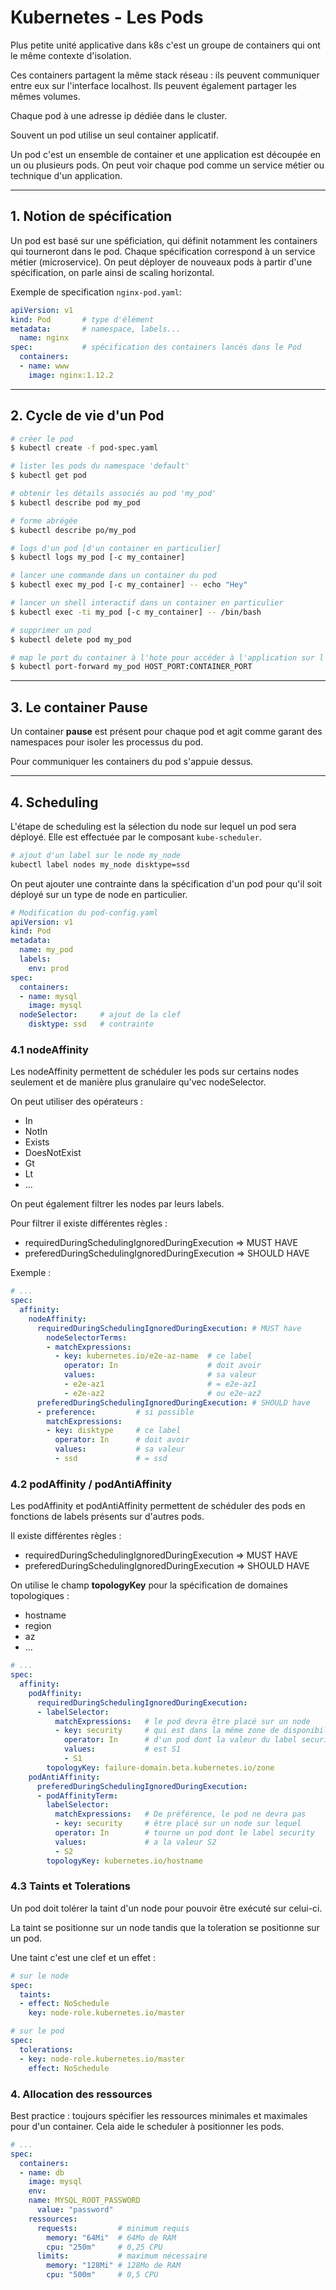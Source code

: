 # Kubernetes - Les Pods

Plus petite unité applicative dans k8s c'est un groupe de containers qui ont le même contexte d'isolation.

Ces containers partagent la même stack réseau : ils peuvent communiquer entre eux sur l'interface localhost. Ils peuvent également partager les mêmes volumes.

Chaque pod à une adresse ip dédiée dans le cluster.

Souvent un pod utilise un seul container applicatif.

Un pod c'est un ensemble de container et une application est découpée en un ou plusieurs pods. On peut voir chaque pod comme un service métier ou technique d'un application.

---

## 1. Notion de spécification

Un pod est basé sur une spéficiation, qui définit notamment les containers qui tourneront dans le pod. Chaque spécification correspond à un service métier (microservice).
On peut déployer de nouveaux pods à partir d'une spécification, on parle ainsi de scaling horizontal.

Exemple de specification ``nginx-pod.yaml``:

````yaml
apiVersion: v1
kind: Pod       # type d'élément
metadata:       # namespace, labels...
  name: nginx 
spec:           # spécification des containers lancés dans le Pod
  containers:
  - name: www
    image: nginx:1.12.2
````

---

## 2. Cycle de vie d'un Pod

````bash
# créer le pod
$ kubectl create -f pod-spec.yaml
````
````bash
# lister les pods du namespace 'default'
$ kubectl get pod
````
````bash
# obtenir les détails associés au pod 'my_pod'
$ kubectl describe pod my_pod

# forme abrégée
$ kubectl describe po/my_pod
````
````bash
# logs d'un pod [d'un container en particulier]
$ kubectl logs my_pod [-c my_container]
````
````bash
# lancer une commande dans un container du pod
$ kubectl exec my_pod [-c my_container] -- echo "Hey"
````
````bash
# lancer un shell interactif dans un container en particulier
$ kubectl exec -ti my_pod [-c my_container] -- /bin/bash
````
````bash
# supprimer un pod
$ kubectl delete pod my_pod
````
````bash
# map le port du container à l'hote pour accéder à l'application sur l'hote
$ kubectl port-forward my_pod HOST_PORT:CONTAINER_PORT
````

---

## 3. Le container Pause

Un container **pause** est présent pour chaque pod et agit comme garant des namespaces pour isoler les processus du pod.

Pour communiquer les containers du pod s'appuie dessus.

---

## 4. Scheduling

L'étape de scheduling est la sélection du node sur lequel un pod sera déployé. Elle est effectuée par le composant ``kube-scheduler``.

````bash
# ajout d'un label sur le node my_node 
kubectl label nodes my_node disktype=ssd
````

On peut ajouter une contrainte dans la spécification d'un pod pour qu'il soit déployé sur un type de node en particulier.

````yaml
# Modification du pod-config.yaml
apiVersion: v1
kind: Pod
metadata:
  name: my_pod
  labels:
    env: prod
spec:
  containers:
  - name: mysql
    image: mysql
  nodeSelector:     # ajout de la clef
    disktype: ssd   # contrainte
````

### 4.1 nodeAffinity

Les nodeAffinity permettent de schéduler les pods sur certains nodes seulement et de manière plus granulaire qu'vec nodeSelector.

On peut utiliser des opérateurs :
- In
- NotIn
- Exists
- DoesNotExist
- Gt
- Lt
- ...

On peut également filtrer les nodes par leurs labels.

Pour filtrer il existe différentes règles :
- requiredDuringSchedulingIgnoredDuringExecution => MUST HAVE 
- preferedDuringSchedulingIgnoredDuringExecution => SHOULD HAVE

Exemple :

````yaml
# ...
spec:
  affinity:
    nodeAffinity:
      requiredDuringSchedulingIgnoredDuringExecution: # MUST have
        nodeSelectorTerms:
        - matchExpressions:
          - key: kubernetes.io/e2e-az-name  # ce label
            operator: In                    # doit avoir
            values:                         # sa valeur
            - e2e-az1                       # = e2e-az1
            - e2e-az2                       # ou e2e-az2
      preferedDuringSchedulingIgnoredDuringExecution: # SHOULD have
      - preference:         # si possible
        matchExpressions:
        - key: disktype     # ce label
          operator: In      # doit avoir
          values:           # sa valeur
          - ssd             # = ssd
````

### 4.2 podAffinity / podAntiAffinity

Les podAffinity et podAntiAffinity permettent de schéduler des pods en fonctions de labels présents sur d'autres pods.

Il existe différentes règles :
- requiredDuringSchedulingIgnoredDuringExecution => MUST HAVE 
- preferedDuringSchedulingIgnoredDuringExecution => SHOULD HAVE

On utilise le champ **topologyKey** pour la spécification de domaines topologiques :
- hostname
- region
- az
- ...

````yaml
# ...
spec:
  affinity:
    podAffinity:
      requiredDuringSchedulingIgnoredDuringExecution:
      - labelSelector:
          matchExpressions:   # le pod devra être placé sur un node
          - key: security     # qui est dans la même zone de disponibilité
            operator: In      # d'un pod dont la valeur du label security
            values:           # est S1
            - S1
        topologyKey: failure-domain.beta.kubernetes.io/zone
    podAntiAffinity:
      preferedDuringSchedulingIgnoredDuringExecution:
      - podAffinityTerm:
        labelSelector:
          matchExpressions:   # De préférence, le pod ne devra pas
          - key: security     # être placé sur un node sur lequel
          operator: In        # tourne un pod dont le label security
          values:             # a la valeur S2
          - S2
        topologyKey: kubernetes.io/hostname
````

### 4.3 Taints et Tolerations

Un pod doit tolérer la taint d'un node pour pouvoir être exécuté sur celui-ci.

La taint se positionne sur un node tandis que la toleration se positionne sur un pod.

Une taint c'est une clef et un effet :

````yaml
# sur le node
spec:
  taints:
  - effect: NoSchedule
    key: node-role.kubernetes.io/master
````

````yaml
# sur le pod
spec:
  tolerations:
  - key: node-role.kubernetes.io/master
    effect: NoSchedule
````

### 4. Allocation des ressources

Best practice : toujours spécifier les ressources minimales et maximales pour d'un container. Cela aide le scheduler à positionner les pods.

````yaml
# ...
spec:
  containers:
  - name: db
    image: mysql
    env:
    name: MYSQL_ROOT_PASSWORD
      value: "password"
    ressources:
      requests:         # minimum requis
        memory: "64Mi"  # 64Mo de RAM
        cpu: "250m"     # 0,25 CPU
      limits:           # maximum nécessaire
        memory: "128Mi" # 128Mo de RAM
        cpu: "500m"     # 0,5 CPU
````
